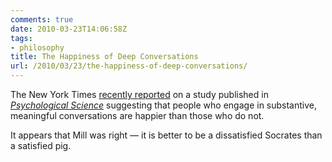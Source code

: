 ```yaml
---
comments: true
date: 2010-03-23T14:06:58Z
tags:
- philosophy
title: The Happiness of Deep Conversations
url: /2010/03/23/the-happiness-of-deep-conversations/
---
```


The New York Times [recently reported](http://well.blogs.nytimes.com/2010/03/17/talk-deeply-be-happy/?src=me&amp;ref=general) on a study published in <a href="http://pss.sagepub.com/content/early/2010/02/17/0956797610362675.full"><em>Psychological Science</em></a> suggesting that people who engage in substantive, meaningful conversations are happier than those who do not.

It appears that Mill was right — it is better to be a dissatisfied Socrates than a satisfied pig.
